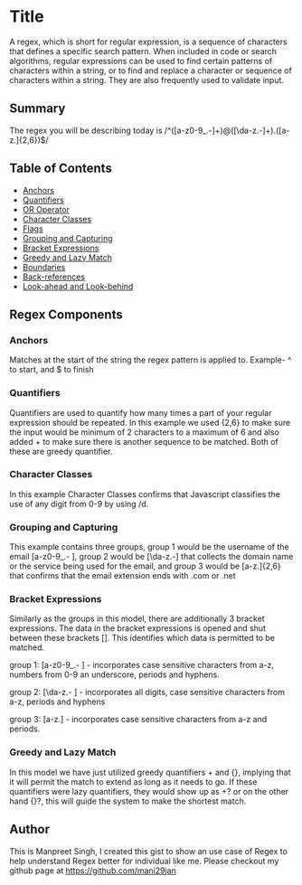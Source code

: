# Title

A regex, which is short for regular expression, is a sequence of characters that defines a specific search pattern. When included in code or search algorithms, regular expressions can be used to find certain patterns of characters within a string, or to find and replace a character or sequence of characters within a string. They are also frequently used to validate input.

## Summary

The regex you will be describing today is  /^([a-z0-9_\.-]+)@([\da-z\.-]+)\.([a-z\.]{2,6})$/

## Table of Contents

- [Anchors](#anchors)
- [Quantifiers](#quantifiers)
- [OR Operator](#or-operator)
- [Character Classes](#character-classes)
- [Flags](#flags)
- [Grouping and Capturing](#grouping-and-capturing)
- [Bracket Expressions](#bracket-expressions)
- [Greedy and Lazy Match](#greedy-and-lazy-match)
- [Boundaries](#boundaries)
- [Back-references](#back-references)
- [Look-ahead and Look-behind](#look-ahead-and-look-behind)

## Regex Components

### Anchors
Matches at the start of the string the regex pattern is applied to.
Example- ^ to start, and $ to finish

### Quantifiers
Quantifiers are used to quantify how many times a part of your regular expression should be repeated.
In this example we used {2,6} to make sure the input would be minimum of 2 characters to a maximum of 6 and also added + to make sure there is another sequence to be matched. Both of these are greedy quantifier.

### Character Classes
In this example Character Classes confirms that Javascript classifies the use of any digit from 0-9 by using /d.

### Grouping and Capturing
This example contains three groups, group 1 would be the username of the email [a-z0-9_\.- ], group 2 would be [\da-z\.-] that collects the domain name or the service being used for the email, and group 3 would be [a-z\.]{2,6} that confirms that the email extension ends with .com or .net

### Bracket Expressions
Similarly as the groups in this model, there are additionally 3 bracket expressions. The data in the bracket expressions is opened and shut between these brackets []. This identifies which data is permitted to be matched.

group 1: [a-z0-9_\.- ] - incorporates case sensitive characters from a-z, numbers from 0-9 an underscore, periods and hyphens.

group 2: [\da-z\.- ] - incorporates all digits, case sensitive characters from a-z, periods and hyphens

group 3: [a-z\.] - incorporates case sensitive characters from a-z and periods.

### Greedy and Lazy Match
In this model we have just utilized greedy quantifiers + and {}, implying that it will permit the match to extend as long as it needs to go. If these quantifiers were lazy quantifiers, they would show up as +? or on the other hand {}?, this will guide the system to make the shortest match.


## Author

This is Manpreet Singh, I created this gist to show an use case of Regex to help understand Regex better for individual like me. Please checkout my github page at https://github.com/mani29jan

